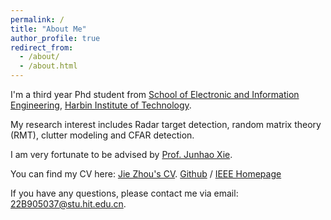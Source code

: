 ```yaml
---
permalink: /
title: "About Me"
author_profile: true
redirect_from: 
  - /about/
  - /about.html
---
```

I'm a third year Phd student from [School of Electronic and Information Engineering](http://seie.hit.edu.cn/), [Harbin Institute of Technology](https://www.hit.edu.cn/). 

My research interest includes Radar target detection, random matrix theory (RMT), clutter modeling and CFAR detection. 

I am very fortunate to be advised by [Prof. Junhao Xie](https://homepage.hit.edu.cn/xiejunhao?lang=zh). 

You can find my CV here: [Jie Zhou's CV](http://academicpages.github.io/files/paper1.pdf).
[Github](https://github.com/niqz0301) / [IEEE Homepage](https://ieeexplore.ieee.org/author/37089550338)

If you have any questions, please contact me via email: 22B905037@stu.hit.edu.cn.
